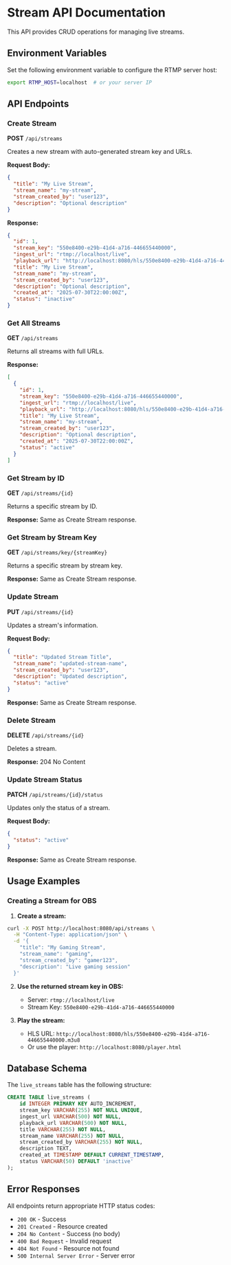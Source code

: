 # Stream API Documentation

This API provides CRUD operations for managing live streams.

## Environment Variables

Set the following environment variable to configure the RTMP server host:

```bash
export RTMP_HOST=localhost  # or your server IP
```

## API Endpoints

### Create Stream
**POST** `/api/streams`

Creates a new stream with auto-generated stream key and URLs.

**Request Body:**
```json
{
  "title": "My Live Stream",
  "stream_name": "my-stream",
  "stream_created_by": "user123",
  "description": "Optional description"
}
```

**Response:**
```json
{
  "id": 1,
  "stream_key": "550e8400-e29b-41d4-a716-446655440000",
  "ingest_url": "rtmp://localhost/live",
  "playback_url": "http://localhost:8080/hls/550e8400-e29b-41d4-a716-446655440000.m3u8",
  "title": "My Live Stream",
  "stream_name": "my-stream",
  "stream_created_by": "user123",
  "description": "Optional description",
  "created_at": "2025-07-30T22:00:00Z",
  "status": "inactive"
}
```

### Get All Streams
**GET** `/api/streams`

Returns all streams with full URLs.

**Response:**
```json
[
  {
    "id": 1,
    "stream_key": "550e8400-e29b-41d4-a716-446655440000",
    "ingest_url": "rtmp://localhost/live",
    "playback_url": "http://localhost:8080/hls/550e8400-e29b-41d4-a716-446655440000.m3u8",
    "title": "My Live Stream",
    "stream_name": "my-stream",
    "stream_created_by": "user123",
    "description": "Optional description",
    "created_at": "2025-07-30T22:00:00Z",
    "status": "active"
  }
]
```

### Get Stream by ID
**GET** `/api/streams/{id}`

Returns a specific stream by ID.

**Response:** Same as Create Stream response.

### Get Stream by Stream Key
**GET** `/api/streams/key/{streamKey}`

Returns a specific stream by stream key.

**Response:** Same as Create Stream response.

### Update Stream
**PUT** `/api/streams/{id}`

Updates a stream's information.

**Request Body:**
```json
{
  "title": "Updated Stream Title",
  "stream_name": "updated-stream-name",
  "stream_created_by": "user123",
  "description": "Updated description",
  "status": "active"
}
```

**Response:** Same as Create Stream response.

### Delete Stream
**DELETE** `/api/streams/{id}`

Deletes a stream.

**Response:** 204 No Content

### Update Stream Status
**PATCH** `/api/streams/{id}/status`

Updates only the status of a stream.

**Request Body:**
```json
{
  "status": "active"
}
```

**Response:** Same as Create Stream response.

## Usage Examples

### Creating a Stream for OBS

1. **Create a stream:**
```bash
curl -X POST http://localhost:8080/api/streams \
  -H "Content-Type: application/json" \
  -d '{
    "title": "My Gaming Stream",
    "stream_name": "gaming",
    "stream_created_by": "gamer123",
    "description": "Live gaming session"
  }'
```

2. **Use the returned stream key in OBS:**
   - Server: `rtmp://localhost/live`
   - Stream Key: `550e8400-e29b-41d4-a716-446655440000`

3. **Play the stream:**
   - HLS URL: `http://localhost:8080/hls/550e8400-e29b-41d4-a716-446655440000.m3u8`
   - Or use the player: `http://localhost:8080/player.html`

## Database Schema

The `live_streams` table has the following structure:

```sql
CREATE TABLE live_streams (
    id INTEGER PRIMARY KEY AUTO_INCREMENT,
    stream_key VARCHAR(255) NOT NULL UNIQUE,
    ingest_url VARCHAR(500) NOT NULL,
    playback_url VARCHAR(500) NOT NULL,
    title VARCHAR(255) NOT NULL,
    stream_name VARCHAR(255) NOT NULL,
    stream_created_by VARCHAR(255) NOT NULL,
    description TEXT,
    created_at TIMESTAMP DEFAULT CURRENT_TIMESTAMP,
    status VARCHAR(50) DEFAULT 'inactive'
);
```

## Error Responses

All endpoints return appropriate HTTP status codes:

- `200 OK` - Success
- `201 Created` - Resource created
- `204 No Content` - Success (no body)
- `400 Bad Request` - Invalid request
- `404 Not Found` - Resource not found
- `500 Internal Server Error` - Server error 